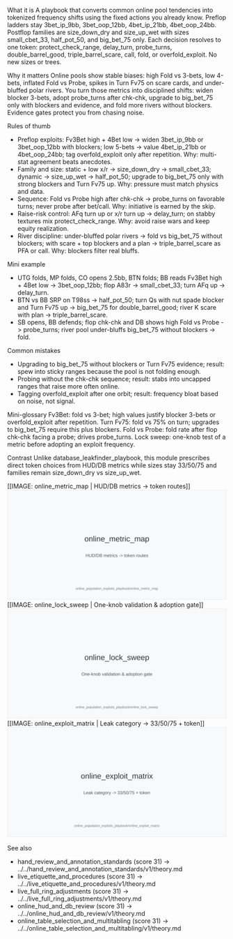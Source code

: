 What it is
A playbook that converts common online pool tendencies into tokenized frequency shifts using the fixed actions you already know. Preflop ladders stay 3bet_ip_9bb, 3bet_oop_12bb, 4bet_ip_21bb, 4bet_oop_24bb. Postflop families are size_down_dry and size_up_wet with sizes small_cbet_33, half_pot_50, and big_bet_75 only. Each decision resolves to one token: protect_check_range, delay_turn, probe_turns, double_barrel_good, triple_barrel_scare, call, fold, or overfold_exploit. No new sizes or trees.

Why it matters
Online pools show stable biases: high Fold vs 3-bets, low 4-bets, inflated Fold vs Probe, spikes in Turn Fv75 on scare cards, and under-bluffed polar rivers. You turn those metrics into disciplined shifts: widen blocker 3-bets, adopt probe_turns after chk-chk, upgrade to big_bet_75 only with blockers and evidence, and fold more rivers without blockers. Evidence gates protect you from chasing noise.

Rules of thumb
- Preflop exploits: Fv3Bet high + 4Bet low -> widen 3bet_ip_9bb or 3bet_oop_12bb with blockers; low 5-bets -> value 4bet_ip_21bb or 4bet_oop_24bb; tag overfold_exploit only after repetition. Why: multi-stat agreement beats anecdotes.
- Family and size: static + low x/r -> size_down_dry -> small_cbet_33; dynamic -> size_up_wet -> half_pot_50; upgrade to big_bet_75 only with strong blockers and Turn Fv75 up. Why: pressure must match physics and data.
- Sequence: Fold vs Probe high after chk-chk -> probe_turns on favorable turns; never probe after bet/call. Why: initiative is earned by the skip.
- Raise-risk control: AFq turn up or x/r turn up -> delay_turn; on stabby textures mix protect_check_range. Why: avoid raise wars and keep equity realization.
- River discipline: under-bluffed polar rivers -> fold vs big_bet_75 without blockers; with scare + top blockers and a plan -> triple_barrel_scare as PFA or call. Why: blockers filter real bluffs.

Mini example
- UTG folds, MP folds, CO opens 2.5bb, BTN folds; BB reads Fv3Bet high + 4Bet low -> 3bet_oop_12bb; flop A83r -> small_cbet_33; turn AFq up -> delay_turn.
- BTN vs BB SRP on T98ss -> half_pot_50; turn Qs with nut spade blocker and Turn Fv75 up -> big_bet_75 for double_barrel_good; river K scare with plan -> triple_barrel_scare.
- SB opens, BB defends; flop chk-chk and DB shows high Fold vs Probe -> probe_turns; river pool under-bluffs big_bet_75 without blockers -> fold.

Common mistakes
- Upgrading to big_bet_75 without blockers or Turn Fv75 evidence; result: spew into sticky ranges because the pool is not folding enough.
- Probing without the chk-chk sequence; result: stabs into uncapped ranges that raise more often online.
- Tagging overfold_exploit after one orbit; result: frequency bloat based on noise, not signal.

Mini-glossary
Fv3Bet: fold vs 3-bet; high values justify blocker 3-bets or overfold_exploit after repetition.
Turn Fv75: fold vs 75% on turn; upgrades to big_bet_75 require this plus blockers.
Fold vs Probe: fold rate after flop chk-chk facing a probe; drives probe_turns.
Lock sweep: one-knob test of a metric before adopting an exploit frequency.

Contrast
Unlike database_leakfinder_playbook, this module prescribes direct token choices from HUD/DB metrics while sizes stay 33/50/75 and families remain size_down_dry vs size_up_wet.

[[IMAGE: online_metric_map | HUD/DB metrics -> token routes]]
![HUD/DB metrics -> token routes](images/online_metric_map.svg)
[[IMAGE: online_lock_sweep | One-knob validation & adoption gate]]
![One-knob validation & adoption gate](images/online_lock_sweep.svg)
[[IMAGE: online_exploit_matrix | Leak category -> 33/50/75 + token]]
![Leak category -> 33/50/75 + token](images/online_exploit_matrix.svg)

See also
- hand_review_and_annotation_standards (score 31) -> ../../hand_review_and_annotation_standards/v1/theory.md
- live_etiquette_and_procedures (score 31) -> ../../live_etiquette_and_procedures/v1/theory.md
- live_full_ring_adjustments (score 31) -> ../../live_full_ring_adjustments/v1/theory.md
- online_hud_and_db_review (score 31) -> ../../online_hud_and_db_review/v1/theory.md
- online_table_selection_and_multitabling (score 31) -> ../../online_table_selection_and_multitabling/v1/theory.md